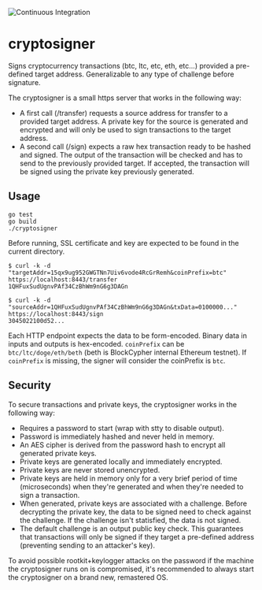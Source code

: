 ![Continuous Integration](https://github.com/blockcypher/cryptosigner/workflows/Continuous%20Integration/badge.svg)

# cryptosigner

Signs cryptocurrency transactions (btc, ltc, etc, eth, etc...) provided a pre-defined target address. Generalizable to any type of challenge before signature.

The cryptosigner is a small https server that works in the following way:

* A first call (/transfer) requests a source address for transfer to a provided target address. A private key for the source is generated and encrypted and will only be used to sign transactions to the target address.
* A second call (/sign) expects a raw hex transaction ready to be hashed and signed. The output of the transaction will be checked and has to send to the previously provided target. If accepted, the transaction will be signed using the private key previously generated.

## Usage

```shell
go test
go build
./cryptosigner
```

Before running, SSL certificate and key are expected to be found in the current directory.

```shell
$ curl -k -d "targetAddr=15qx9ug952GWGTNn7Uiv6vode4RcGrRemh&coinPrefix=btc" https://localhost:8443/transfer
1QHFuxSudUgnvPAf34CzBhWm9nG6g3DAGn

$ curl -k -d "sourceAddr=1QHFuxSudUgnvPAf34CzBhWm9nG6g3DAGn&txData=0100000..." https://localhost:8443/sign
3045022100d52...
```

Each HTTP endpoint expects the data to be form-encoded. Binary data in inputs and outputs is hex-encoded.
`coinPrefix` can be `btc/ltc/doge/eth/beth` (beth is BlockCypher internal Ethereum testnet). If `coinPrefix` is missing, the signer will consider the coinPrefix is `btc`.

## Security

To secure transactions and private keys, the cryptosigner works in the following way:

* Requires a password to start (wrap with stty to disable output).
* Password is immediately hashed and never held in memory.
* An AES cipher is derived from the password hash to encrypt all generated private keys.
* Private keys are generated locally and immediately encrypted.
* Private keys are never stored unencrypted.
* Private keys are held in memory only for a very brief period of time (microseconds) when they're generated and when they're needed to sign a transaction.
* When generated, private keys are associated with a challenge. Before decrypting the private key, the data to be signed need to check against the challenge. If the challenge isn't statisfied, the data is not signed.
* The default challenge is an output public key check. This guarantees that transactions will only be signed if they target a pre-defined address (preventing sending to an attacker's key).

To avoid possible rootkit+keylogger attacks on the password if the machine the cryptosigner runs on is compromised, it's recommended to always start the cryptosigner on a brand new, remastered OS.

